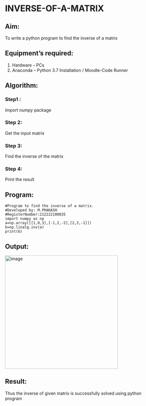 # INVERSE-OF-A-MATRIX
## Aim:
To write a python program to find the inverse of a matrix
## Equipment’s required:
1. 	Hardware – PCs
2. 	Anaconda – Python 3.7 Installation / Moodle-Code Runner
## Algorithm:
### Step1 : 
Import numpy package
### Step 2:
Get the input matrix
### Step 3: 
Find the inverse of the matrix
### Step 4: 
Print the result
## Program:
~~~
#Program to find the inverse of a matrix.
#Developed by: M.PRAKASH
#RegisterNumber:212222100035
import numpy as np
a=np.array([[1,0,3],[-1,2,-2],[2,3,-1]])
b=np.linalg.inv(a)
print(b)
~~~
## Output:
<img width="373" alt="image" src="https://user-images.githubusercontent.com/118350045/229298479-77ff46e6-fc08-43ff-b545-d54d004d7cdc.png">

## Result:
Thus the inverse of given matrix is successfully solved using python program

